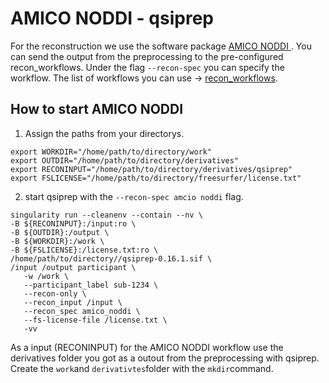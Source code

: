 # AMICO NODDI - qsiprep

For the reconstruction we use the software package [AMICO NODDI ]([https://github.com/user/repo/blob/branch/other_file.md](https://qsiprep.readthedocs.io/en/latest/reconstruction.html#amico-noddi)). 
You can send the output from the preprocessing to the  pre-configured recon_workflows.
Under the flag   ```--recon-spec``` you can specify the workflow. The list of workflows you can use -> [recon_workflows](https://qsiprep.readthedocs.io/en/latest/reconstruction.html). 



## How to start AMICO NODDI


1. Assign the paths from your directorys. 

```
export WORKDIR="/home/path/to/directory/work"
export OUTDIR="/home/path/to/directory/derivatives"
export RECONINPUT="/home/path/to/directory/derivatives/qsiprep"
export FSLICENSE="/home/path/to/directory/freesurfer/license.txt"
```




2. start qsiprep with the ```--recon-spec amcio noddi``` flag. 



```
singularity run --cleanenv --contain --nv \
-B ${RECONINPUT}:/input:ro \
-B ${OUTDIR}:/output \
-B ${WORKDIR}:/work \
-B ${FSLICENSE}:/license.txt:ro \
/home/path/to/directory//qsiprep-0.16.1.sif \
/input /output participant \
   -w /work \
   --participant_label sub-1234 \
   --recon-only \
   --recon_input /input \
   --recon_spec amico_noddi \
   --fs-license-file /license.txt \
   -vv
```

As a input (RECONINPUT) for the AMICO NODDI workflow use the derivatives folder you got as a outout from the preprocessing with qsiprep. 
Create the ```work```and ```derivativtes```folder with the ```mkdir```command. 





